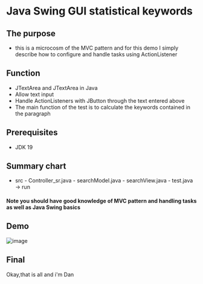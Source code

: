 # Java Swing GUI statistical keywords
## The purpose
- this is a microcosm of the MVC pattern and for this demo I simply describe how to configure and handle tasks using ActionListener
## Function
- JTextArea and JTextArea in Java
- Allow text input
- Handle ActionListeners with JButton through the text entered above
- The main function of the test is to calculate the keywords contained in the paragraph
## Prerequisites
- JDK 19
## Summary chart
- src
      - Controller_sr.java
      - searchModel.java 
      - searchView.java
      - test.java -> run

#### Note you should have good knowledge of MVC pattern and handling tasks as well as Java Swing basics
## Demo
![image](https://user-images.githubusercontent.com/127305381/229303858-3b4da5b0-e28a-49e0-84aa-fab907e84262.png)

## Final
Okay,that is all and i'm Dan 
